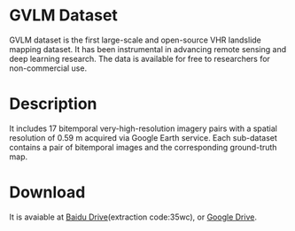 
# GVLM Dataset

GVLM dataset is the first large-scale and open-source VHR landslide mapping dataset.
It has been instrumental in advancing remote sensing and deep learning research. The data is available for free to researchers for non-commercial use.

# Description
It includes 17 bitemporal very-high-resolution imagery pairs with a spatial resolution of 0.59 m acquired via Google Earth service. Each sub-dataset contains a pair of bitemporal images and the corresponding ground-truth map. 


# Download
It is avaiable at  [Baidu Drive](https://pan.baidu.com/s/1obnekFDbRbW0vFPXIXzOuA)(extraction code:35wc), or [Google Drive](https://drive.google.com/file/d/1Plebf2UkMMn7SwguWgZQLvdcnxQTCyV_/view?usp=sharing).

